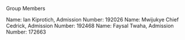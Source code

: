 Group Members

Name: Ian Kiprotich, Admission Number: 192026
Name: Mwijukye Chief Cedrick, Admission Number: 192468
Name: Faysal Twaha, Admission Number: 172663